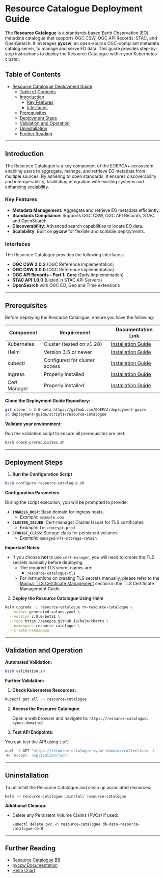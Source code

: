 # Resource Catalogue Deployment Guide

The **Resource Catalogue** is a standards-based Earth Observation (EO) metadata catalogue that supports OGC CSW, OGC API Records, STAC, and OpenSearch. It leverages **pycsw**, an open-source OGC-compliant metadata catalog server, to manage and serve EO data. This guide provides step-by-step instructions to deploy the Resource Catalogue within your Kubernetes cluster.


## Table of Contents

- [Resource Catalogue Deployment Guide](#resource-catalogue-deployment-guide)
  - [Table of Contents](#table-of-contents)
  - [Introduction](#introduction)
    - [Key Features](#key-features)
    - [Interfaces](#interfaces)
  - [Prerequisites](#prerequisites)
  - [Deployment Steps](#deployment-steps)
  - [Validation and Operation](#validation-and-operation)
  - [Uninstallation](#uninstallation)
  - [Further Reading](#further-reading)

***
## Introduction

The Resource Catalogue is a key component of the EOEPCA+ ecosystem, enabling users to aggregate, manage, and retrieve EO metadata from multiple sources. By adhering to open standards, it ensures discoverability and interoperability, facilitating integration with existing systems and enhancing scalability.

### Key Features

- **Metadata Management**: Aggregate and retrieve EO metadata efficiently.
- **Standards Compliance**: Supports OGC CSW, OGC API Records, STAC, and OpenSearch.
- **Discoverability**: Advanced search capabilities to locate EO data.
- **Scalability**: Built on **pycsw** for flexible and scalable deployments.

### Interfaces

The Resource Catalogue provides the following interfaces:

- **OGC CSW 2.0.2** (OGC Reference Implementation)
- **OGC CSW 3.0.0** (OGC Reference Implementation)
- **OGC API Records - Part 1: Core** (Early Implementation)
- **STAC API 1.0.0** (Listed in STAC API Servers)
- **OpenSearch** with OGC EO, Geo and Time extensions


***
## Prerequisites

Before deploying the Resource Catalogue, ensure you have the following:

| Component        | Requirement                   | Documentation Link                                          |
|------------------|-------------------------------|-------------------------------------------------------------|
| Kubernetes       | Cluster (tested on v1.28)     | [Installation Guide](../infra/kubernetes-cluster-and-networking.md)       |
| Helm             | Version 3.5 or newer          | [Installation Guide](https://helm.sh/docs/intro/install/)   |
| kubectl          | Configured for cluster access | [Installation Guide](https://kubernetes.io/docs/tasks/tools/) |
| Ingress          | Properly installed            | [Installation Guide](../infra/ingress-controller.md) |
| Cert Manager     | Properly installed            | [Installation Guide](../infra/tls/overview.mdkubernetes/) |

**Clone the Deployment Guide Repository:**

```bash
git clone -b 2.0-beta https://github.com/EOEPCA/deployment-guide
cd deployment-guide/scripts/resource-catalogue
```

**Validate your environment:**

Run the validation script to ensure all prerequisites are met:

```bash
bash check-prerequisites.sh
```

***
## Deployment Steps

1. **Run the Configuration Script**

```bash
bash configure-resource-catalogue.sh
```

**Configuration Parameters**

During the script execution, you will be prompted to provide:

   - **`INGRESS_HOST`**: Base domain for ingress hosts.
     - *Example*: `example.com`
   - **`CLUSTER_ISSUER`**: Cert-manager Cluster Issuer for TLS certificates.
     - *Example*: `letsencrypt-prod`
   - **`STORAGE_CLASS`**: Storage class for persistent volumes.
     - *Example*: `managed-nfs-storage-retain`

**Important Notes:**

- If you choose **not** to use `cert-manager`, you will need to create the TLS secrets manually before deploying.
  - The required TLS secret names are:
    - `resource-catalogue-tls`
  - For instructions on creating TLS secrets manually, please refer to the [Manual TLS Certificate Management](../infra/tls/manual-tls.md) section in the TLS Certificate Management Guide.


2. **Deploy the Resource Catalogue Using Helm**

```bash
helm upgrade -i resource-catalogue rm-resource-catalogue \
  --values generated-values.yaml \
  --version 2.0.0-beta1 \
  --repo https://eoepca.github.io/helm-charts \
  --namespace resource-catalogue \
  --create-namespace
```

***
## Validation and Operation

**Automated Validation:**

```bash
bash validation.sh
```

**Further Validation:**

1. **Check Kubernetes Resources:**

```bash
kubectl get all -n resource-catalogue
```

2. **Access the Resource Catalogue**:

   Open a web browser and navigate to: `https://resource-catalogue.<your-domain>/`

3. **Test API Endpoints**:

  You can test the API using `curl`:
 
```bash
curl -X GET 'https://resource-catalogue.<your-domain>/collections' \
-H 'Accept: application/json'
```

***
## Uninstallation

To uninstall the Resource Catalogue and clean up associated resources:

```
helm -n resource-catalogue uninstall resource-catalogue
```

**Additional Cleanup**:

- Delete any Persistent Volume Claims (PVCs) if used:

  ```
  kubectl delete pvc -n resource-catalogue db-data-resource-catalogue-db-0
  ```

***
## Further Reading

- [Resource Catalogue BB](https://eoepca.readthedocs.io/projects/resource-discovery)
- [pycsw Documentation](https://docs.pycsw.org/en/latest/)
- [Helm Chart](https://github.com/EOEPCA/helm-charts/tree/main/charts/rm-resource-catalogue)
